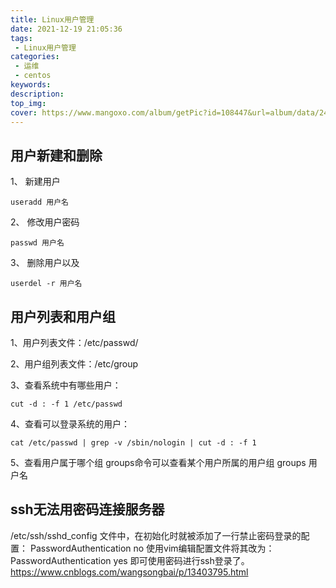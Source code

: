 ```yaml
---
title: Linux用户管理
date: 2021-12-19 21:05:36
tags: 
 - Linux用户管理
categories:
 - 运维
 - centos
keywords:
description:
top_img:
cover: https://www.mangoxo.com/album/getPic?id=108447&url=album/data/2433/5a90071b59714d459b11f78cb0bb4a88.jpg
---
```

## 用户新建和删除

1、 新建用户
```
useradd 用户名
```

2、 修改用户密码
```
passwd 用户名
```

3、 删除用户以及
```
userdel -r 用户名
```

## 用户列表和用户组
1、用户列表文件：/etc/passwd/

2、用户组列表文件：/etc/group

3、查看系统中有哪些用户：
```
cut -d : -f 1 /etc/passwd
```

4、查看可以登录系统的用户：
```
cat /etc/passwd | grep -v /sbin/nologin | cut -d : -f 1
```

5、查看用户属于哪个组
groups命令可以查看某个用户所属的用户组
groups 用户名

## ssh无法用密码连接服务器
/etc/ssh/sshd_config 文件中，在初始化时就被添加了一行禁止密码登录的配置：
PasswordAuthentication no
使用vim编辑配置文件将其改为：
PasswordAuthentication yes
即可使用密码进行ssh登录了。
https://www.cnblogs.com/wangsongbai/p/13403795.html